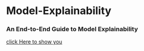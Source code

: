 # Model-Explainability

### An End-to-End Guide to Model Explainability
[click Here to show you](https://www.analyticsvidhya.com/blog/2021/11/model-explainability/)
